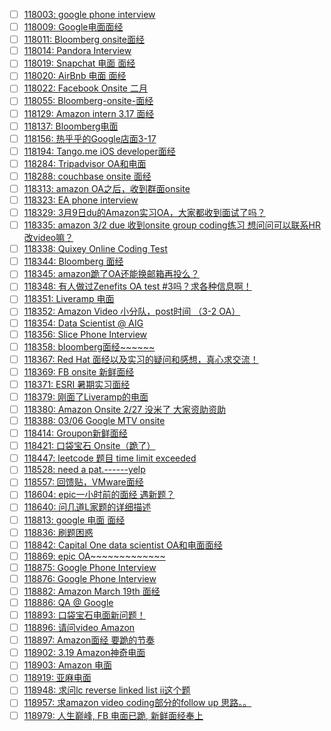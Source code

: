 - [ ] [118003: google phone interview](http://instant.1point3acres.com/thread/118003)
- [ ] [118009: Google电面面经](http://instant.1point3acres.com/thread/118009)
- [ ] [118011: Bloomberg onsite面经](http://instant.1point3acres.com/thread/118011)
- [ ] [118014: Pandora Interview](http://instant.1point3acres.com/thread/118014)
- [ ] [118019: Snapchat 电面 面经](http://instant.1point3acres.com/thread/118019)
- [ ] [118020: AirBnb 电面 面经](http://instant.1point3acres.com/thread/118020)
- [ ] [118022: Facebook Onsite 二月](http://instant.1point3acres.com/thread/118022)
- [ ] [118055: Bloomberg-onsite-面经](http://instant.1point3acres.com/thread/118055)
- [ ] [118129: Amazon intern 3.17 面经](http://instant.1point3acres.com/thread/118129)
- [ ] [118137: Bloomberg电面](http://instant.1point3acres.com/thread/118137)
- [ ] [118156: 热乎乎的Google店面3-17](http://instant.1point3acres.com/thread/118156)
- [ ] [118194: Tango.me iOS developer面经](http://instant.1point3acres.com/thread/118194)
- [ ] [118284: Tripadvisor OA和电面](http://instant.1point3acres.com/thread/118284)
- [ ] [118288: couchbase onsite 面经](http://instant.1point3acres.com/thread/118288)
- [ ] [118313: amazon OA之后，收到群面onsite](http://instant.1point3acres.com/thread/118313)
- [ ] [118323: EA phone interview](http://instant.1point3acres.com/thread/118323)
- [ ] [118329: 3月9日du的Amazon实习OA，大家都收到面试了吗？](http://instant.1point3acres.com/thread/118329)
- [ ] [118335: amazon 3/2 due 收到onsite group coding练习 想问问可以联系HR改video嘛？](http://instant.1point3acres.com/thread/118335)
- [ ] [118338: Quixey Online Coding Test](http://instant.1point3acres.com/thread/118338)
- [ ] [118344: Bloomberg 面经](http://instant.1point3acres.com/thread/118344)
- [ ] [118345: amazon跪了OA还能换邮箱再投么？](http://instant.1point3acres.com/thread/118345)
- [ ] [118348: 有人做过Zenefits OA test #3吗？求各种信息啊！](http://instant.1point3acres.com/thread/118348)
- [ ] [118351: Liveramp 电面](http://instant.1point3acres.com/thread/118351)
- [ ] [118352: Amazon Video 小分队，post时间 （3-2 OA）](http://instant.1point3acres.com/thread/118352)
- [ ] [118354: Data Scientist @ AIG](http://instant.1point3acres.com/thread/118354)
- [ ] [118356: Slice Phone Interview](http://instant.1point3acres.com/thread/118356)
- [ ] [118358: bloomberg面经~~~~~~](http://instant.1point3acres.com/thread/118358)
- [ ] [118367: Red Hat 面经以及实习的疑问和感想，真心求交流！](http://instant.1point3acres.com/thread/118367)
- [ ] [118369: FB onsite 新鲜面经](http://instant.1point3acres.com/thread/118369)
- [ ] [118371: ESRI 暑期实习面经](http://instant.1point3acres.com/thread/118371)
- [ ] [118379: 刚面了Liveramp的电面](http://instant.1point3acres.com/thread/118379)
- [ ] [118380: Amazon Onsite 2/27 没米了 大家资助资助](http://instant.1point3acres.com/thread/118380)
- [ ] [118388: 03/06 Google MTV onsite](http://instant.1point3acres.com/thread/118388)
- [ ] [118414: Groupon新鲜面经](http://instant.1point3acres.com/thread/118414)
- [ ] [118421: 口袋宝石 Onsite（跪了）](http://instant.1point3acres.com/thread/118421)
- [ ] [118447: leetcode  题目 time limit exceeded](http://instant.1point3acres.com/thread/118447)
- [ ] [118528: need a pat.------yelp](http://instant.1point3acres.com/thread/118528)
- [ ] [118557: 回馈贴，VMware面经](http://instant.1point3acres.com/thread/118557)
- [ ] [118604: epic一小时前的面经 遇新题？](http://instant.1point3acres.com/thread/118604)
- [ ] [118640: 问几道L家题的详细描述](http://instant.1point3acres.com/thread/118640)
- [ ] [118813: google 电面 面经](http://instant.1point3acres.com/thread/118813)
- [ ] [118836: 刷题困惑](http://instant.1point3acres.com/thread/118836)
- [ ] [118842: Capital One data scientist OA和电面面经](http://instant.1point3acres.com/thread/118842)
- [ ] [118869: epic OA~~~~~~~~~~~~~](http://instant.1point3acres.com/thread/118869)
- [ ] [118875: Google Phone Interview](http://instant.1point3acres.com/thread/118875)
- [ ] [118876: Google Phone Interview](http://instant.1point3acres.com/thread/118876)
- [ ] [118882: Amazon March 19th  面经](http://instant.1point3acres.com/thread/118882)
- [ ] [118886: QA @ Google](http://instant.1point3acres.com/thread/118886)
- [ ] [118893: 口袋宝石电面新问题！](http://instant.1point3acres.com/thread/118893)
- [ ] [118896: 请问video Amazon](http://instant.1point3acres.com/thread/118896)
- [ ] [118897: Amazon面经 要跪的节奏](http://instant.1point3acres.com/thread/118897)
- [ ] [118902: 3.19 Amazon神奇电面](http://instant.1point3acres.com/thread/118902)
- [ ] [118903: Amazon 电面](http://instant.1point3acres.com/thread/118903)
- [ ] [118919: 亚麻电面](http://instant.1point3acres.com/thread/118919)
- [ ] [118948: 求问lc reverse linked list ii这个题](http://instant.1point3acres.com/thread/118948)
- [ ] [118957: 求amazon video coding部分的follow up 思路。。](http://instant.1point3acres.com/thread/118957)
- [ ] [118979: 人生巅峰, FB 电面已跪, 新鲜面经奉上](http://instant.1point3acres.com/thread/118979)
